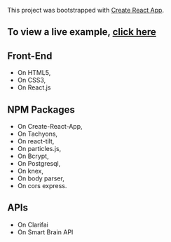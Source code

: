 This project was bootstrapped with [Create React App](https://github.com/facebook/create-react-app).

## To view a live example, **[click here](https://face-detection-game.herokuapp.com/)**

## Front-End

- On HTML5, 
- On CSS3, 
- On React.js

## NPM Packages

- On Create-React-App, 
- On Tachyons, 
- On react-tilt,
- On particles.js, 
- On Bcrypt, 
- On Postgresql, 
- On knex, 
- On body parser, 
- On cors express.

## APIs

- On Clarifai
- On Smart Brain API
